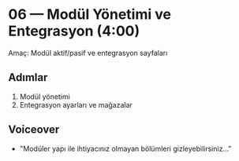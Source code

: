 # 06 — Modül Yönetimi ve Entegrasyon (4:00)

Amaç: Modül aktif/pasif ve entegrasyon sayfaları

## Adımlar
1. Modül yönetimi
2. Entegrasyon ayarları ve mağazalar

## Voiceover
- "Modüler yapı ile ihtiyacınız olmayan bölümleri gizleyebilirsiniz..."
